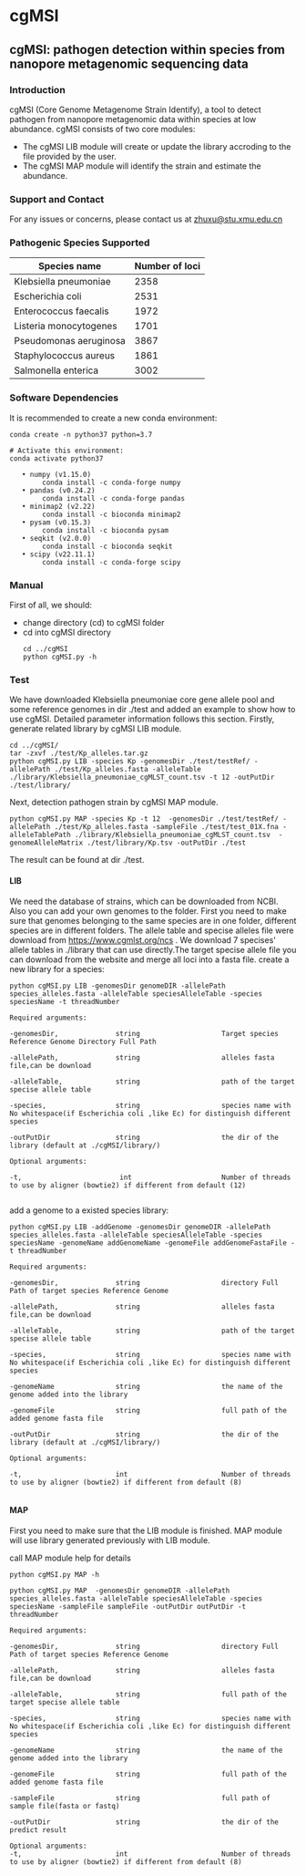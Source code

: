 # cgMSI
## cgMSI: pathogen detection within species from nanopore metagenomic sequencing data
### Introduction
cgMSI (Core Genome Metagenome Strain Identify), a tool to detect pathogen from nanopore metagenomic data within species at low abundance. 
 cgMSI consists of two core modules:
- The cgMSI LIB module will create or update the library accroding to the file provided by the user. 
- The cgMSI MAP module will  identify the strain and estimate the abundance.


### Support and Contact
For any issues or concerns, please contact us at zhuxu@stu.xmu.edu.cn
 

### Pathogenic Species Supported
Species name | Number of loci
-|-
Klebsiella pneumoniae | 2358
Escherichia coli| 2531
Enterococcus faecalis | 1972
Listeria monocytogenes | 1701
Pseudomonas aeruginosa | 3867
Staphylococcus aureus| 1861
Salmonella enterica | 3002

### Software Dependencies
It is recommended to create a new conda environment:
```
conda create -n python37 python=3.7

# Activate this environment:
conda activate python37
```
       • numpy (v1.15.0)
            conda install -c conda-forge numpy
       • pandas (v0.24.2)
            conda install -c conda-forge pandas
       • minimap2 (v2.22)
            conda install -c bioconda minimap2
       • pysam (v0.15.3)
            conda install -c bioconda pysam 
       • seqkit (v2.0.0)
            conda install -c bioconda seqkit 
       • scipy (v22.11.1)
            conda install -c conda-forge scipy

### Manual
First of all, we should:
- change directory (cd) to cgMSI folder
- cd into cgMSI directory 
  ```
  cd ../cgMSI
  python cgMSI.py -h
  ```           
### Test
We have downloaded Klebsiella pneumoniae core gene allele pool and some reference genomes in dir ./test and  added an example to show how to use cgMSI. Detailed parameter information follows this section.
Firstly, generate related library by cgMSI LIB module.

  ```
  cd ../cgMSI/
  tar -zxvf ./test/Kp_alleles.tar.gz
  python cgMSI.py LIB -species Kp -genomesDir ./test/testRef/ -allelePath ./test/Kp_alleles.fasta -alleleTable ./library/Klebsiella_pneumoniae_cgMLST_count.tsv -t 12 -outPutDir ./test/library/
  ```
 Next, detection pathogen strain by cgMSI MAP module.
   ```
  python cgMSI.py MAP -species Kp -t 12  -genomesDir ./test/testRef/ -allelePath ./test/Kp_alleles.fasta -sampleFile ./test/test_01X.fna -alleleTablePath ./library/Klebsiella_pneumoniae_cgMLST_count.tsv  -genomeAlleleMatrix ./test/library/Kp.tsv -outPutDir ./test
  ```
  The result can be found at dir ./test.
 

#### LIB
We need the database of strains, which can be downloaded from NCBI. Also you can add your own genomes to the folder. First you need to make sure that 
genomes belonging to the same species are in one folder, different species are in different folders.  The allele table  and specise alleles file were download from https://www.cgmlst.org/ncs . We download 7 specises' allele tables in ./library that can use directly.The target specise allele file you
can download from the website and merge all loci into a fasta file.
create a new library for a species:
```
python cgMSI.py LIB -genomesDir genomeDIR -allelePath species_alleles.fasta -alleleTable speciesAlleleTable -species speciesName -t threadNumber 

Required arguments:

-genomesDir,              string                    Target species Reference Genome Directory Full Path 

-allelePath,              string                    alleles fasta file,can be download 

-alleleTable,             string                    path of the target specise allele table 

-species,                 string                    species name with No whitespace(if Escherichia coli ,like Ec) for distinguish different species

-outPutDir                string                    the dir of the library (default at ./cgMSI/library/)

Optional arguments:

-t,                        int                      Number of threads to use by aligner (bowtie2) if different from default (12)
                    
```

add a genome to a existed species library:
```
python cgMSI.py LIB -addGenome -genomesDir genomeDIR -allelePath species_alleles.fasta -alleleTable speciesAlleleTable -species speciesName -genomeName addGenomeName -genomeFile addGenomeFastaFile -t threadNumber 

Required arguments:

-genomesDir,              string                    directory Full Path of target species Reference Genome  

-allelePath,              string                    alleles fasta file,can be download 

-alleleTable,             string                    path of the target specise allele table 

-species,                 string                    species name with No whitespace(if Escherichia coli ,like Ec) for distinguish different species

-genomeName               string                    the name of the genome added into the library

-genomeFile               string                    full path of the added genome fasta file

-outPutDir                string                    the dir of the library (default at ./cgMSI/library/)

Optional arguments:

-t,                       int                       Number of threads to use by aligner (bowtie2) if different from default (8)
     
```

#### MAP
First you need to make sure that the LIB module is finished. MAP module will use library generated previously with LIB module.

call MAP module help for details

```
python cgMSI.py MAP -h

python cgMSI.py MAP  -genomesDir genomeDIR -allelePath species_alleles.fasta -alleleTable speciesAlleleTable -species speciesName -sampleFile sampleFile -outPutDir outPutDir -t threadNumber 

Required arguments:

-genomesDir,              string                    directory Full Path of target species Reference Genome  

-allelePath,              string                    alleles fasta file,can be download 

-alleleTable,             string                    full path of the target specise allele table 

-species,                 string                    species name with No whitespace(if Escherichia coli ,like Ec) for distinguish different species

-genomeName               string                    the name of the genome added into the library

-genomeFile               string                    full path of the added genome fasta file

-sampleFile               string                    full path of sample file(fasta or fastq)

-outPutDir                string                    the dir of the predict result

Optional arguments:
-t,                       int                       Number of threads to use by aligner (bowtie2) if different from default (8)

```
